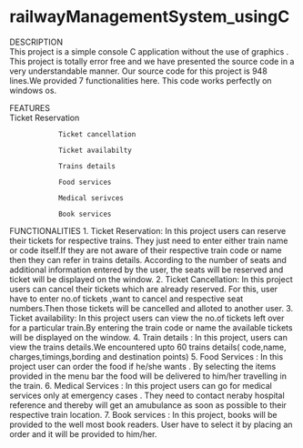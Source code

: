 # railwayManagementSystem_usingC

DESCRIPTION  
                This project is a simple console C application 
                without the use of graphics . This project is 
                totally error free and we have presented the 
                source code in a very understandable manner. 
                Our source code for this project is 948 lines.We 
                provided 7 functionalities here. This code works 
                perfectly on windows os.

FEATURES  
                Ticket Reservation
                
                Ticket cancellation
                
                Ticket availabilty
                
                Trains details
                
                Food services
                
                Medical serivces
                
                Book services
                
FUNCTIONALITIES
               1. Ticket Reservation: In this project users can reserve their tickets for 
                  respective trains. They just need to enter either 
                  train name or code itself.If they are not aware of
                  their respective train code or name then they can 
                  refer in trains details. According to the number of
                  seats and additional information entered by the 
                  user, the seats will be reserved and ticket will be 
                  displayed on the window.
               2. Ticket Cancellation: In this project users can cancel their tickets which 
                  are already reserved. For this, user have to enter 
                  no.of tickets ,want to cancel and respective seat 
                  numbers.Then those tickets will be cancelled and 
                  alloted to another user.
               3. Ticket availability: In this project users can view the no.of tickets left
                  over for a particular train.By entering the train code 
                  or name the available tickets will be displayed on the 
                  window.
               4. Train details : In this project, users can view the trains details.We 
                   encountered upto 60 trains details( code,name,
                   charges,timings,bording and destination points)
               5. Food Services : In this project user can order the food if he/she 
                  wants . By selecting the items provided in the menu 
                  bar the food will be delivered to him/her travelling in 
                  the train.
               6. Medical Services : In this project users can go for medical services only 
                  at emergency cases . They need to contact neraby 
                  hospital reference and thereby will get an 
                  amubulance as soon as possible to their respective 
                  train location.
                7. Book services : In this project, books will be provided to the well
                   most book readers. User have to select it by
                   placing an order and it will be provided to him/her.
